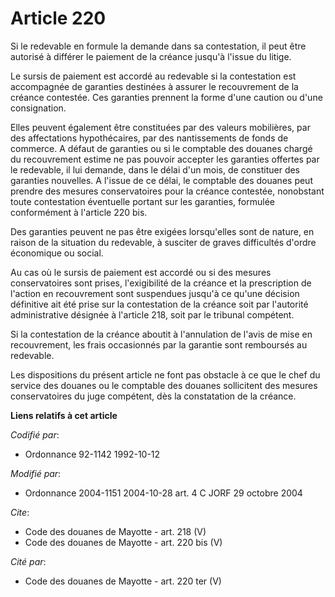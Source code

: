 # Article 220

Si le redevable en formule la demande dans sa contestation, il peut être autorisé à différer le paiement de la créance
jusqu'à l'issue du litige. 

Le sursis de paiement est accordé au redevable si la contestation est accompagnée de garanties destinées à assurer le
recouvrement de la créance contestée. Ces garanties prennent la forme d'une caution ou d'une consignation. 

Elles peuvent également être constituées par des valeurs mobilières, par des affectations hypothécaires, par des
nantissements de fonds de commerce. A défaut de garanties ou si le comptable des douanes chargé du recouvrement estime ne pas
pouvoir accepter les garanties offertes par le redevable, il lui demande, dans le délai d'un mois, de constituer des
garanties nouvelles. A l'issue de ce délai, le comptable des douanes peut prendre des mesures conservatoires pour la créance
contestée, nonobstant toute contestation éventuelle portant sur les garanties, formulée conformément à l'article 220 bis. 

Des garanties peuvent ne pas être exigées lorsqu'elles sont de nature, en raison de la situation du redevable, à susciter de
graves difficultés d'ordre économique ou social. 

Au cas où le sursis de paiement est accordé ou si des mesures conservatoires sont prises, l'exigibilité de la créance et la
prescription de l'action en recouvrement sont suspendues jusqu'à ce qu'une décision définitive ait été prise sur la
contestation de la créance soit par l'autorité administrative désignée à l'article 218, soit par le tribunal compétent. 

Si la contestation de la créance aboutit à l'annulation de l'avis de mise en recouvrement, les frais occasionnés par la
garantie sont remboursés au redevable. 

Les dispositions du présent article ne font pas obstacle à ce que le chef du service des douanes ou le comptable des douanes
sollicitent des mesures conservatoires du juge compétent, dès la constatation de la créance.

**Liens relatifs à cet article**

_Codifié par_:

  - Ordonnance 92-1142 1992-10-12

_Modifié par_:

  - Ordonnance 2004-1151 2004-10-28 art. 4 C JORF 29 octobre 2004

_Cite_:

  - Code des douanes de Mayotte - art. 218 (V)
  - Code des douanes de Mayotte - art. 220 bis (V)

_Cité par_:

  - Code des douanes de Mayotte - art. 220 ter (V)
